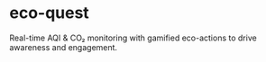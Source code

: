 # eco-quest
Real-time AQI &amp; CO₂ monitoring with gamified eco-actions to drive awareness and engagement.
